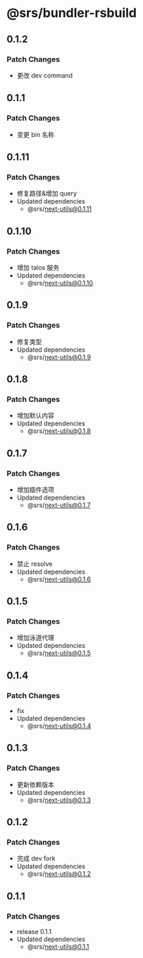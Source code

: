 # @srs/bundler-rsbuild

## 0.1.2

### Patch Changes

- 更改 dev command

## 0.1.1

### Patch Changes

- 变更 bin 名称

## 0.1.11

### Patch Changes

- 修复路径&增加 query
- Updated dependencies
  - @srs/next-utils@0.1.11

## 0.1.10

### Patch Changes

- 增加 talos 服务
- Updated dependencies
  - @srs/next-utils@0.1.10

## 0.1.9

### Patch Changes

- 修复类型
- Updated dependencies
  - @srs/next-utils@0.1.9

## 0.1.8

### Patch Changes

- 增加默认内容
- Updated dependencies
  - @srs/next-utils@0.1.8

## 0.1.7

### Patch Changes

- 增加插件选项
- Updated dependencies
  - @srs/next-utils@0.1.7

## 0.1.6

### Patch Changes

- 禁止 resolve
- Updated dependencies
  - @srs/next-utils@0.1.6

## 0.1.5

### Patch Changes

- 增加泳道代理
- Updated dependencies
  - @srs/next-utils@0.1.5

## 0.1.4

### Patch Changes

- fix
- Updated dependencies
  - @srs/next-utils@0.1.4

## 0.1.3

### Patch Changes

- 更新依赖版本
- Updated dependencies
  - @srs/next-utils@0.1.3

## 0.1.2

### Patch Changes

- 完成 dev fork
- Updated dependencies
  - @srs/next-utils@0.1.2

## 0.1.1

### Patch Changes

- release 0.1.1
- Updated dependencies
  - @srs/next-utils@0.1.1
